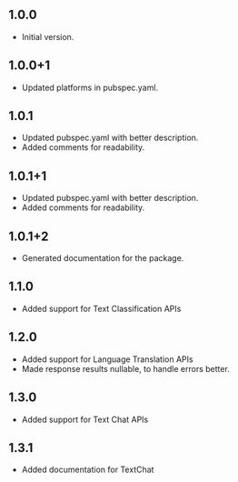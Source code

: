 ## 1.0.0

- Initial version.

## 1.0.0+1

- Updated platforms in pubspec.yaml.

## 1.0.1

- Updated pubspec.yaml with better description.
- Added comments for readability.

## 1.0.1+1

- Updated pubspec.yaml with better description.
- Added comments for readability.

## 1.0.1+2

- Generated documentation for the package.

## 1.1.0

- Added support for Text Classification APIs

## 1.2.0

- Added support for Language Translation APIs
- Made response results nullable, to handle errors better.

## 1.3.0

- Added support for Text Chat APIs

## 1.3.1

- Added documentation for TextChat